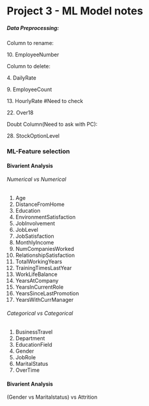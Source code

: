# Project 3 - ML Model notes





##### Data Preprocessing:



Column to rename:



10\. EmployeeNumber





Column to delete:



4\. DailyRate

9\. EmployeeCount

13\. HourlyRate #Need to check

22\. Over18



Doubt Column(Need to ask with PC):



28\. StockOptionLevel





### ML-Feature selection



#### Bivarient Analysis



###### Numerical vs Numerical



1. Age
2. DistanceFromHome
3. Education
4. EnvironmentSatisfaction
5. JobInvolvement
6. JobLevel
7. JobSatisfaction
8. MonthlyIncome
9. NumCompaniesWorked
10. RelationshipSatisfaction
11. TotalWorkingYears
12. TrainingTimesLastYear
13. WorkLifeBalance
14. YearsAtCompany
15. YearsInCurrentRole
16. YearsSinceLastPromotion
17. YearsWithCurrManager





###### Categorical vs Categorical



1. BusinessTravel
2. Department
3. EducationField
4. Gender
5. JobRole
6. MaritalStatus
7. OverTime



#### Bivarient Analysis

(Gender vs Maritalstatus) vs Attrition

